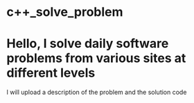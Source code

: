 # c++_solve_problem
# Hello, I solve daily software problems from various sites at different levels
I will upload a description of the problem and the solution code
